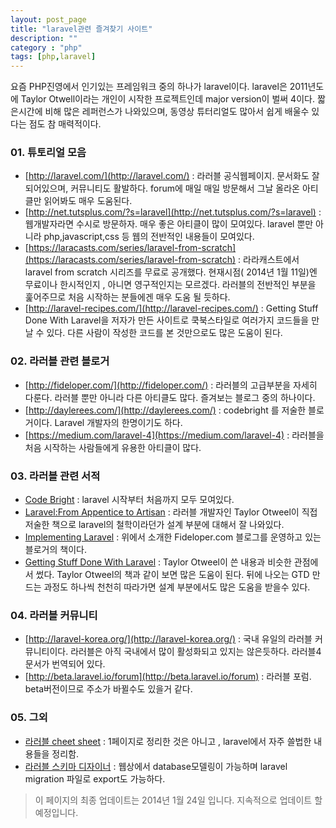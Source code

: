 ```yaml
---
layout: post_page
title: "laravel관련 즐겨찾기 사이트"
description: ""
category : "php"
tags: [php,laravel]
---
```


요즘 PHP진영에서 인기있는 프레임워크 중의 하나가 laravel이다. laravel은 2011년도에 Taylor Otwell이라는 개인이 시작한 프로젝트인데 major version이 벌써 4이다. 짧은시간에 비해 많은 레퍼런스가 나와있으며, 동영상 튜터리얼도 많아서 쉽게 배울수 있다는 점도 참 매력적이다. 

### 01. 튜토리얼 모음

* [http://laravel.com/](http://laravel.com/) : 라러블 공식웹페이지. 문서화도 잘 되어있으며, 커뮤니티도 활발하다. forum에 매일 매일 방문해서 그날 올라온 아티클만 읽어봐도 매우 도움된다.
* [http://net.tutsplus.com/?s=laravel](http://net.tutsplus.com/?s=laravel) : 웹개발자라면 수시로 방문하자. 매우 좋은 아티클이 많이 모여있다. laravel 뿐만 아니라 php,javascript,css 등 웹의 전반적인 내용들이 모여있다.
* [https://laracasts.com/series/laravel-from-scratch](https://laracasts.com/series/laravel-from-scratch) : 라라캐스트에서  laravel from scratch 시리즈를 무료로 공개했다. 현재시점( 2014년 1월 11일)엔 무료이나 한시적인지 , 아니면 영구적인지는 모르겠다. 라러블의 전반적인 부분을 훑어주므로 처음 시작하는 분들에겐 매우 도움 될 듯하다.
* [http://laravel-recipes.com/](http://laravel-recipes.com/) : Getting Stuff Done With Laravel을 저자가 만든 사이트로 쿡북스타일로 여러가지 코드들을 만날 수 있다. 다른 사람이 작성한 코드를 본 것만으로도 많은 도움이 된다.


### 02. 라러블 관련 블로거 

* [http://fideloper.com/](http://fideloper.com/) : 라러블의 고급부분을 자세히 다룬다. 라러블 뿐만 아니라 다른 아티클도 많다. 즐겨보는 블로그 중의 하나이다. 
* [http://daylerees.com/](http://daylerees.com/) : codebright 를 저술한 블로거이다. Laravel 개발자의 한명이기도 하다. 
* [https://medium.com/laravel-4](https://medium.com/laravel-4) : 라러블을 처음 시작하는 사람들에게 유용한 아티클이 많다.

### 03. 라러블 관련 서적

* [Code Bright](https://leanpub.com/codebright) : laravel 시작부터 처음까지 모두 모여있다.
* [Laravel:From Appentice to Artisan](https://leanpub.com/laravel) : 라러블 개발자인 Taylor Otweel이 직접 저술한 책으로 laravel의 철학이라던가 설계 부분에 대해서 잘 나와있다. 
* [Implementing Laravel](https://leanpub.com/implementinglaravel) : 위에서 소개한 Fideloper.com 블로그를 운영하고 있는 블로거의 책이다. 
* [Getting Stuff Done With Laravel](https://leanpub.com/gettingstuffdonelaravel) : Taylor Otweel이 쓴 내용과 비슷한 관점에서 썼다. Taylor Otweel의 책과 같이 보면 많은 도움이 된다. 뒤에 나오는 GTD 만드는 과정도 하나씩 천천히 따라가면 설계 부분에서도 많은 도움을 받을수 있다.

### 04. 라러블 커뮤니티
* [http://laravel-korea.org/](http://laravel-korea.org/) : 국내 유일의 라러블 커뮤니티이다. 라러블은 아직 국내에서 많이 활성화되고 있지는 않은듯하다. 라러블4 문서가 번역되어 있다.
* [http://beta.laravel.io/forum](http://beta.laravel.io/forum) : 라러블 포럼. beta버전이므로 주소가 바뀔수도 있을거 같다.

### 05. 그외
* [라러블 cheet sheet](http://cheats.jesse-obrien.ca/) : 1페이지로 정리한 것은 아니고 , laravel에서 자주 쓸법한 내용들을 정리함.
* [라러블 스키마 디자이너](http://www.laravelsd.com/) : 웹상에서 database모델링이 가능하며 laravel migration 파일로 export도 가능하다.

> 이 페이지의 최종 업데이트는 2014년 1월 24일 입니다. 지속적으로 업데이트 할 예정입니다.
